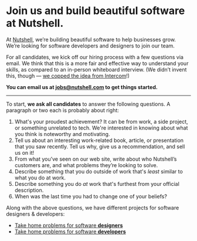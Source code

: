 # Join us and build beautiful software at Nutshell.

At [Nutshell](https://www.nutshell.com/), we’re building beautiful software to help businesses grow. We’re looking for software developers and designers to join our team.

For all candidates, we kick off our hiring process with a few questions via email. We think that this is a more fair and effective way to understand your skills, as compared to an in-person whiteboard interview. (We didn’t invent this, though — [we copped the idea from Intercom](https://blog.intercom.com/how-we-hire-engineers-part-1/)!)

**You can email us at [jobs@nutshell.com](mailto:jobs@nutshell.com) to get things started.**

---

To start, **we ask all candidates** to answer the following questions. A paragraph or two each is probably about right:

1. What's your proudest achievement? It can be from work, a side project, or something unrelated to tech. We're interested in knowing about what you think is noteworthy and motivating.
2. Tell us about an interesting work-related book, article, or presentation that you saw recently. Tell us why, give us a recommendation, and sell us on it!
3. From what you’ve seen on our web site, write about who Nutshell’s customers are, and what problems they’re looking to solve.
4. Describe something that you do outside of work that's _least_ similar to what you do at work.
5. Describe something you do _at_ work that's furthest from your official description.
6. When was the last time you had to change one of your beliefs?

Along with the above questions, we have different projects for software designers & developers:

- [Take home problems for software **designers**](designer-questions.md)
- [Take home problems for software **developers**](developer-questions.md)
